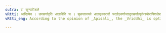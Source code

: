 ```yaml
---
sutra: वा सुप्यापिशले
vRtti: आदित्येव । उपसर्गादृति धाताविति च । सुबन्तावयवे धातावृकारादौ परतोऽवर्णान्तादुपसर्गात्पूर्वपरयोरापिशलेराचार्यस्य मतेन वा वृद्धिरेकादेशो भवति ॥
vRtti_eng: According to the opinion of _Apisali_, the _Vriddhi_ is optionally the single substitute, when the अ or आ of a proposition is followed by a Denominative Verb beginning with ऋ ॥

---
```

